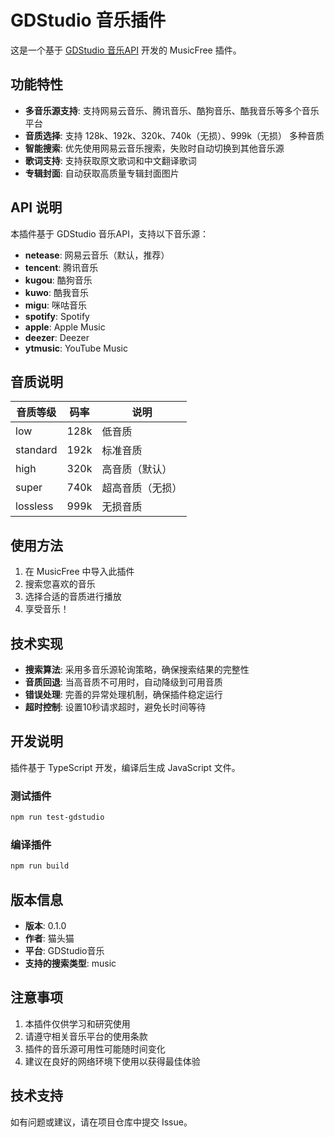 # GDStudio 音乐插件

这是一个基于 [GDStudio 音乐API](https://music-api.gdstudio.xyz/) 开发的 MusicFree 插件。

## 功能特性

- **多音乐源支持**: 支持网易云音乐、腾讯音乐、酷狗音乐、酷我音乐等多个音乐平台
- **音质选择**: 支持 128k、192k、320k、740k（无损）、999k（无损） 多种音质
- **智能搜索**: 优先使用网易云音乐搜索，失败时自动切换到其他音乐源
- **歌词支持**: 支持获取原文歌词和中文翻译歌词
- **专辑封面**: 自动获取高质量专辑封面图片

## API 说明

本插件基于 GDStudio 音乐API，支持以下音乐源：

- **netease**: 网易云音乐（默认，推荐）
- **tencent**: 腾讯音乐
- **kugou**: 酷狗音乐  
- **kuwo**: 酷我音乐
- **migu**: 咪咕音乐
- **spotify**: Spotify
- **apple**: Apple Music
- **deezer**: Deezer
- **ytmusic**: YouTube Music

## 音质说明

| 音质等级 | 码率 | 说明 |
|---------|------|------|
| low | 128k | 低音质 |
| standard | 192k | 标准音质 |
| high | 320k | 高音质（默认） |
| super | 740k | 超高音质（无损） |
| lossless | 999k | 无损音质 |

## 使用方法

1. 在 MusicFree 中导入此插件
2. 搜索您喜欢的音乐
3. 选择合适的音质进行播放
4. 享受音乐！

## 技术实现

- **搜索算法**: 采用多音乐源轮询策略，确保搜索结果的完整性
- **音质回退**: 当高音质不可用时，自动降级到可用音质
- **错误处理**: 完善的异常处理机制，确保插件稳定运行
- **超时控制**: 设置10秒请求超时，避免长时间等待

## 开发说明

插件基于 TypeScript 开发，编译后生成 JavaScript 文件。

### 测试插件

```bash
npm run test-gdstudio
```

### 编译插件  

```bash
npm run build
```

## 版本信息

- **版本**: 0.1.0
- **作者**: 猫头猫
- **平台**: GDStudio音乐
- **支持的搜索类型**: music

## 注意事项

1. 本插件仅供学习和研究使用
2. 请遵守相关音乐平台的使用条款
3. 插件的音乐源可用性可能随时间变化
4. 建议在良好的网络环境下使用以获得最佳体验

## 技术支持

如有问题或建议，请在项目仓库中提交 Issue。

